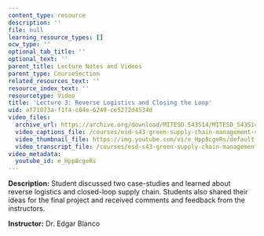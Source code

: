 ```yaml
---
content_type: resource
description: ''
file: null
learning_resource_types: []
ocw_type: ''
optional_tab_title: ''
optional_text: ''
parent_title: Lecture Notes and Videos
parent_type: CourseSection
related_resources_text: ''
resource_index_text: ''
resourcetype: Video
title: 'Lecture 3: Reverse Logistics and Closing the Loop'
uid: af71073a-f1f4-c84e-6249-ce5272d4534d
video_files:
  archive_url: https://archive.org/download/MITESD.S43S14/MITESD_S43S14_ses03_300k.mp4
  video_captions_file: /courses/esd-s43-green-supply-chain-management-spring-2014/75a6df7f16de5b4f88519772f8bc52d6_e_Hpp8cgeRs.vtt
  video_thumbnail_file: https://img.youtube.com/vi/e_Hpp8cgeRs/default.jpg
  video_transcript_file: /courses/esd-s43-green-supply-chain-management-spring-2014/1b9d62869ccc2718ae3a33d79ef25b88_e_Hpp8cgeRs.pdf
video_metadata:
  youtube_id: e_Hpp8cgeRs
---
```


**Description:** Student discussed two case-studies and learned about reverse logistics and closed-loop supply chain. Students also shared their ideas for the final project and received comments and feedback from the instructors.

**Instructor:** Dr. Edgar Blanco